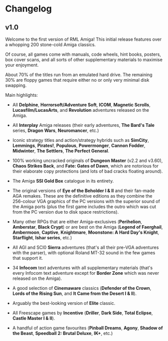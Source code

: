 # Changelog

## v1.0

Welcome to the first version of RML Amiga! This initial release features over
a whopping 200 stone-cold Amiga classics.

Of course, all games come with manuals, code wheels, hint books, posters, box
cover scans, and all sorts of other supplementary materials to maximise your
enjoyment.

About 70% of the titles run from an emulated hard drive. The remaining 30%
are floppy games that require either no or only very minimal disk swapping.

Main highlights:


- All **Delphine**, **Horrorsoft/Adventure Soft**, **ICOM**, **Magnetic
  Scrolls**, **Lucasfilm/LucasArts**, and **Revolution** adventures released
  on the Amiga.

- All **Interplay** Amiga releases (their early adventures, **The Bard's
  Tale** series, **Dragon Wars**, **Neuromancer**, etc.)

- Iconic strategy titles and action/strategy hybrids such as **SimCity**,
  **Lemmings**, **Pirates!**, **Populous**, **Powermonger**, **Cannon
  Fodder**, **Midwinter**, **The Settlers**, **The Perfect General**.

- 100% working uncracked originals of **Dungeon Master** (v2.2 and v3.60),
  **Chaos Strikes Back**, and **Fate: Gates of Dawn**, which are notorious for
  their elaborate copy protections (and lots of bad cracks floating around).

- The Amiga **SSI Gold Box** catalogue in its entirety.

- The original versions of **Eye of the Beholder I & II** and their
  fan-made AGA remakes. These are the definitive editions as they combine
  the 256-colour VGA graphics of the PC versions with the superior sound of
  the Amiga ports (plus the first game includes the outro which was cut from
  the PC version due to disk space restrictions).

- Many other RPGs that are either Amiga-exclusives (**Perihelion**,
  **Amberstar**, **Black  Crypt**) or are best on the Amiga (**Legend
  of Faerghail**, **Ambermoon**, **Captive**, **Knightmare**, **Moonstone: A
  Hard Day's Knight**, **Starflight**, **Ishar series**, etc.)

- All AGI and SCI0 **Sierra** adventures (that's all their pre-VGA adventures
  with the parser), with optional Roland MT-32 sound in the few games that
  support it.

- 34 **Infocom** text adventures with all supplementary materials
  (that's every Infocom text adventure except for **Border Zone** which was
  never released on the Amiga).

- A good selection of **Cinemaware** classics (**Defender of the Crown**,
  **Lords of the Rising Sun**, and **It Came from the Desert I & II**).

- Arguably the best-looking version of **Elite** classic.

- All Freescape games by **Incentive** (**Driller**, **Dark Side**, **Total
  Eclipse**, **Castle Master I & II**).

- A handful of action game favourites (**Pinball Dreams**, **Agony**,
  **Shadow of the Beast**, **Speedball 2: Brutal Deluxe**, **IK+**, etc.)
